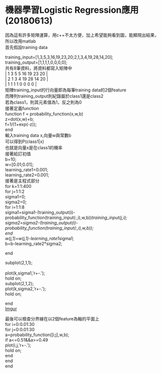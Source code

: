 機器學習Logistic Regression應用(20180613)
==============================================
因為這有許多矩陣運算，用c++不太方便，加上希望能夠看到圖，能顯現出結果，所以改用matlab<br />
首先假設training data<br />

training_input=[1,3,5,3,16,19,23,20;2,1,3,4,19,28,14,20];<br />
training_output=[1,1,1,1,0,0,0,0];<br />
共有8筆資料，將資料都寫入矩陣中<br />
| 1  3  5  5  16  19  23  20  |<br />
| 2  1  3  4  19  28  14  20  |<br />
| 1  1  1  1   0   0   0   0  |<br />
矩陣training_input的行向量即為每筆training data的2個feature<br />
而陣列training_output則紀錄屬於class1還是class2<br />
若為class1，則其元素值為1，反之則為0<br />
接著定義function<br />
function f = probability_function(x,w,b)<br />
z=dot(x,w)+b;<br />
f=1/(1+exp(-z));  <br />
end<br />
輸入training data x,向量w與常數b<br />
可以得到P(class1|x)<br />
也就是向量x是在class1的機率<br />
接著給訂初值<br />
b=10;<br />
w=[0.01;0.01];<br />
learning_rate1=0.001;<br />
learning_rate2=0.001;<br />
接著是主程式部分<br />
for k=1:1:400<br />
     for j=1:1:2<br />
         sigma1=0;<br />
         sigma2=0;<br />
         for i=1:1:8<br />
              sigma1=sigma1-(training_output(i)-probability_function(training_input(:,i),w,b))*training_input(j,i);<br />
              sigma2=sigma2-(training_output(i)-probability_function(training_input(:,i),w,b));<br />
         end<br />
         w(j,1)=w(j,1)-learning_rate1*sigma1;   <br />
         b=b-learning_rate2*sigma2;<br />
         
 end<br />
     
 subplot(2,1,1);<br /><br />
 plot(k,sigma1,'r+-.');<br />
     hold on;<br />
     subplot(2,1,2);<br />
     plot(k,sigma2,'r+-.');<br />
     hold on;<br />
     
 end<br />
 [Imgur](https://i.imgur.com/UJ0tfYu.png)
 
 最後可以檢查分界線在以2個feature為軸的平面上<br />
 for i=0:0.01:30<br />
    for j=0:0.01:30<br />
        a=probability_function([i;j],w,b);<br />
        if a<=0.51&&a>=0.49<br />
        plot(i,j,'r+-.');<br />
        hold on;<br />
        end<br />
    end<br />
end<br />

